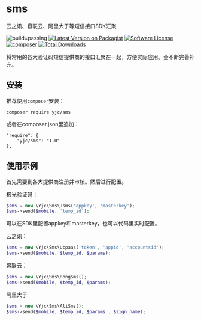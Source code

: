 # sms
云之讯、容联云、阿里大于等短信接口SDK汇聚

![build=passing][ico-build]
[![Latest Version on Packagist][ico-version]][link-packagist]
[![Software License][ico-license]](LICENSE.md)
[![composer][ico-composer]][link-packagist]
[![Total Downloads][ico-downloads]][link-downloads]

将常用的各大验证码短信提供商的接口汇聚在一起，方便实际应用。会不断完善补充。

## 安装
推荐使用`composer`安装：
```
composer require yjc/sms
```

或者在composer.json里追加：
```
"require": {
	"yjc/sms": "1.0"
},
```

## 使用示例
首先需要到各大提供商注册并审核。然后进行配置。

极光验证码：
``` php
$sms = new \Yjc\Sms\Jsms('appkey', 'masterkey');
$sms->send($mobile, 'temp_id');
```
可以在SDK里配置appkey和masterkey，也可以代码里实时配置。

云之讯：
``` php
$sms = new \Yjc\Sms\Ucpaas('token', 'appid', 'accountsid');
$sms->send($mobile, $temp_id, $params);
```

容联云：
``` php
$sms = new \Yjc\Sms\RongSms();
$sms->send($mobile, $temp_id, $params);
```

阿里大于
``` php
$sms = new \Yjc\Sms\AliSms();
$sms->send($mobile, $temp_id, $params , $sign_name);
```

[ico-build]: https://img.shields.io/badge/build-passing-brightgreen.svg?maxAge=2592000
[ico-version]: https://img.shields.io/packagist/v/yjc/sms.svg?style=flat-square
[ico-license]: https://img.shields.io/badge/license-MIT-brightgreen.svg?style=flat-square
[ico-downloads]: https://img.shields.io/packagist/dt/yjc/sms.svg?style=flat-square
[ico-composer]: https://img.shields.io/badge/composer-yjc/sms-yellowgreen.svg?maxAge=2592000

[link-packagist]: https://packagist.org/packages/yjc/sms
[link-downloads]: https://packagist.org/packages/yjc/sms
[link-author]: https://github.com/52fhy

